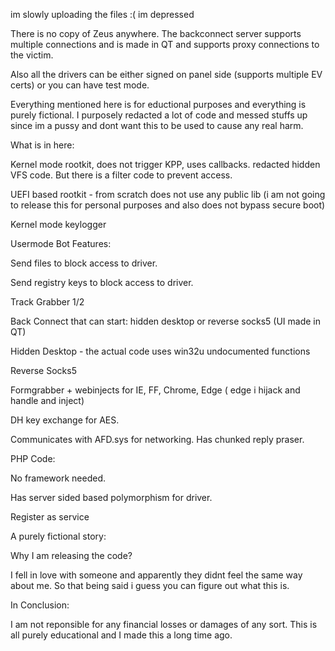 im slowly uploading the files :( im depressed 

There is no copy of Zeus anywhere. The backconnect server supports multiple connections and is made in QT and supports proxy connections to the victim.

Also all the drivers can be either signed on panel side (supports multiple EV certs) or you can have test mode.

Everything mentioned here is for eductional purposes and everything is purely fictional. I purposely redacted a lot of code and messed stuffs up since im a pussy and dont want this to be used to cause any real harm.


What is in here:

Kernel mode rootkit, does not trigger KPP, uses callbacks. redacted hidden VFS code. But there is a filter code to prevent access. 

UEFI based rootkit - from scratch does not use any public lib (i am not going to release this for personal purposes and also does not bypass secure boot)

Kernel mode keylogger


Usermode Bot Features:

Send files to block access to driver.

Send registry keys to block access to driver.

Track Grabber 1/2

Back Connect that can start: hidden desktop or reverse socks5 (UI made in QT)

Hidden Desktop - the actual code uses win32u undocumented functions

Reverse Socks5

Formgrabber + webinjects for IE, FF, Chrome, Edge ( edge i  hijack and handle and inject)

DH key exchange for AES.

Communicates with AFD.sys for networking. Has chunked reply praser.


PHP Code:

No framework needed.

Has server sided based polymorphism for driver. 


Register as service



A purely fictional story:

Why I am releasing the code? 

I fell in love with someone and apparently they didnt feel the same way about me. So that being said i guess you can figure out what this is.



In Conclusion:

I am not reponsible for any financial losses or damages of any sort. This is all purely educational and I made this a long time ago.


